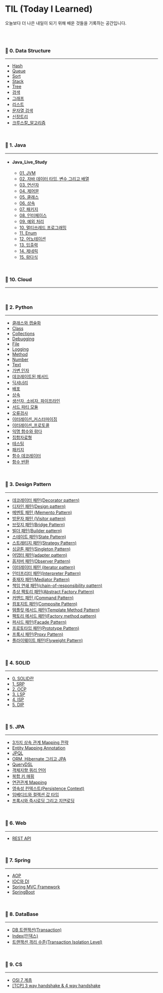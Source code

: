# TIL (Today I Learned)

오늘보다 더 나은 내일이 되기 위해 배운 것들을 기록하는 공간입니다.

<br/>

<br/>

### 📌  0. Data Structure

---
- [Hash](.\0.%20Data%20Structure\Hash.md)
- [Queue](.\0.%20Data%20Structure\Queue.md)
- [Sort](.\0.%20Data%20Structure\Sort.md)
- [Stack](.\0.%20Data%20Structure\Stack.md)
- [Tree](.\0.%20Data%20Structure\Tree.md)
- [검색](.\0.%20Data%20Structure\검색.md)
- [그래프](.\0.%20Data%20Structure\그래프.md)
- [리스트](.\0.%20Data%20Structure\리스트.md)
- [문자열 검색](.\0.%20Data%20Structure\문자열%20검색.md)
- [신장트리](.\0.%20Data%20Structure\신장트리.md)
- [크루스칼_알고리즘](.\0.%20Data%20Structure\크루스칼_알고리즘.md)

<br/>

### 📌  1. Java

---
- #### Java_Live_Study
  - [01. JVM](.\1.%20Java\Java_Live_Study\01.%20JVM.md)
  - [02. 자바 데이터 타입, 변수 그리고 배열](.\1.%20Java\Java_Live_Study\02.%20자바%20데이터%20타입,%20변수%20그리고%20배열.md)
  - [03. 연산자](.\1.%20Java\Java_Live_Study\03.%20연산자.md)
  - [04. 제어문](.\1.%20Java\Java_Live_Study\04.%20제어문.md)
  - [05. 클래스](.\1.%20Java\Java_Live_Study\05.%20클래스.md)
  - [06. 상속](.\1.%20Java\Java_Live_Study\06.%20상속.md)
  - [07. 패키지](.\1.%20Java\Java_Live_Study\07.%20패키지.md)
  - [08. 인터페이스](.\1.%20Java\Java_Live_Study\08.%20인터페이스.md)
  - [09. 예외 처리](.\1.%20Java\Java_Live_Study\09.%20예외%20처리.md)
  - [10. 멀티쓰레드 프로그래밍](.\1.%20Java\Java_Live_Study\10.%20멀티쓰레드%20프로그래밍.md)
  - [11. Enum](.\1.%20Java\Java_Live_Study\11.%20Enum.md)
  - [12. 어노테이션](.\1.%20Java\Java_Live_Study\12.%20어노테이션.md)
  - [13. 입출력](.\1.%20Java\Java_Live_Study\13.%20입출력.md)
  - [14. 제네릭](.\1.%20Java\Java_Live_Study\14.%20제네릭.md)
  - [15. 람다식](.\1.%20Java\Java_Live_Study\15.%20람다식.md)

<br/>

### 📌  10. Cloud

---

<br/>

### 📌  2. Python

---
- [ 클래스와 캡슐화](.\2.%20Python\%20클래스와%20캡슐화.md)
- [Class](.\2.%20Python\Class.md)
- [Collections](.\2.%20Python\Collections.md)
- [Debugging](.\2.%20Python\Debugging.md)
- [File](.\2.%20Python\File.md)
- [Logging](.\2.%20Python\Logging.md)
- [Method](.\2.%20Python\Method.md)
- [Number](.\2.%20Python\Number.md)
- [Text](.\2.%20Python\Text.md)
- [가변 인자](.\2.%20Python\가변%20인자.md)
- [데코레이트된 메서드](.\2.%20Python\데코레이트된%20메서드.md)
- [딕셔너리](.\2.%20Python\딕셔너리.md)
- [배포](.\2.%20Python\배포.md)
- [상속](.\2.%20Python\상속.md)
- [생산자, 소비자, 파이프라인](.\2.%20Python\생산자,%20소비자,%20파이프라인.md)
- [서드 파티 모듈](.\2.%20Python\서드%20파티%20모듈.md)
- [오류검사](.\2.%20Python\오류검사.md)
- [이터레이션_커스터마이징](.\2.%20Python\이터레이션_커스터마이징.md)
- [이터레이션_프로토콜](.\2.%20Python\이터레이션_프로토콜.md)
- [익명 함수와 람다](.\2.%20Python\익명%20함수와%20람다.md)
- [집합자료형](.\2.%20Python\집합자료형.md)
- [테스팅](.\2.%20Python\테스팅.md)
- [패키지](.\2.%20Python\패키지.md)
- [함수 데코레이터](.\2.%20Python\함수%20데코레이터.md)
- [함수 반환](.\2.%20Python\함수%20반환.md)

<br/>

### 📌  3. Design Pattern

---
- [데코레이터 패턴(Decorator pattern)](.\3.%20Design%20Pattern\데코레이터%20패턴(Decorator%20pattern).md)
- [디자인 패턴(Design pattern)](.\3.%20Design%20Pattern\디자인%20패턴(Design%20pattern).md)
- [메멘토 패턴 (Memento Pattern)](.\3.%20Design%20Pattern\메멘토%20패턴%20(Memento%20Pattern).md)
- [방문자 패턴 (Visitor pattern)](.\3.%20Design%20Pattern\방문자%20패턴%20(Visitor%20pattern).md)
- [브릿지 패턴(Bridge Pattern)](.\3.%20Design%20Pattern\브릿지%20패턴(Bridge%20Pattern).md)
- [빌더 패턴(Builder pattern)](.\3.%20Design%20Pattern\빌더%20패턴(Builder%20pattern).md)
- [스테이트 패턴(State Pattern)](.\3.%20Design%20Pattern\스테이트%20패턴(State%20Pattern).md)
- [스트래티지 패턴(Strategy Pattern)](.\3.%20Design%20Pattern\스트래티지%20패턴(Strategy%20Pattern).md)
- [싱글톤 패턴(Singleton Pattern)](.\3.%20Design%20Pattern\싱글톤%20패턴(Singleton%20Pattern).md)
- [어댑터 패턴(adapter pattern)](.\3.%20Design%20Pattern\어댑터%20패턴(adapter%20pattern).md)
- [옵저버 패턴(Observer Pattern)](.\3.%20Design%20Pattern\옵저버%20패턴(Observer%20Pattern).md)
- [이터레이터 패턴 (iterator pattern)](.\3.%20Design%20Pattern\이터레이터%20패턴%20(iterator%20pattern).md)
- [인터프리터 패턴(Interpreter Pattern)](.\3.%20Design%20Pattern\인터프리터%20패턴(Interpreter%20Pattern).md)
- [중재자 패턴(Mediator Pattern)](.\3.%20Design%20Pattern\중재자%20패턴(Mediator%20Pattern).md)
- [책임 연쇄 패턴(chain-of-responsibility pattern)](.\3.%20Design%20Pattern\책임%20연쇄%20패턴(chain-of-responsibility%20pattern).md)
- [추상 팩토리 패턴(Abstract Factory Pattern)](.\3.%20Design%20Pattern\추상%20팩토리%20패턴(Abstract%20Factory%20Pattern).md)
- [커맨드 패턴 (Command Pattern)](.\3.%20Design%20Pattern\커맨드%20패턴%20(Command%20Pattern).md)
- [컴포지트 패턴(Composite Pattern)](.\3.%20Design%20Pattern\컴포지트%20패턴(Composite%20Pattern).md)
- [템플릿 메서드 패턴(Template Method Pattern)](.\3.%20Design%20Pattern\템플릿%20메서드%20패턴(Template%20Method%20Pattern).md)
- [팩토리 메서드 패턴(Factory method pattern)](.\3.%20Design%20Pattern\팩토리%20메서드%20패턴(Factory%20method%20pattern).md)
- [퍼사드 패턴(Facade Pattern)](.\3.%20Design%20Pattern\퍼사드%20패턴(Facade%20Pattern).md)
- [프로토타입 패턴(Prototype Pattern)](.\3.%20Design%20Pattern\프로토타입%20패턴(Prototype%20Pattern).md)
- [프록시 패턴(Proxy Pattern)](.\3.%20Design%20Pattern\프록시%20패턴(Proxy%20Pattern).md)
- [플라이웨이트 패턴(Flyweight Pattern)](.\3.%20Design%20Pattern\플라이웨이트%20패턴(Flyweight%20Pattern).md)

<br/>

### 📌  4. SOLID

---
- [0. SOLID란](.\4.%20SOLID\0.%20SOLID란.md)
- [1. SRP](.\4.%20SOLID\1.%20SRP.md)
- [2. OCP](.\4.%20SOLID\2.%20OCP.md)
- [3. LSP](.\4.%20SOLID\3.%20LSP.md)
- [4. ISP](.\4.%20SOLID\4.%20ISP.md)
- [5. DIP](.\4.%20SOLID\5.%20DIP.md)

<br/>

### 📌  5. JPA

---
- [3가지 상속 관계 Mapping 전략](.\5.%20JPA\3가지%20상속%20관계%20Mapping%20전략.md)
- [Entity Mapping Annotation](.\5.%20JPA\Entity%20Mapping%20Annotation.md)
- [JPQL](.\5.%20JPA\JPQL.md)
- [ORM, Hibernate 그리고 JPA](.\5.%20JPA\ORM,%20Hibernate%20그리고%20JPA.md)
- [QueryDSL](.\5.%20JPA\QueryDSL.md)
- [객체지향 쿼리 언어](.\5.%20JPA\객체지향%20쿼리%20언어.md)
- [복합 키 매핑](.\5.%20JPA\복합%20키%20매핑.md)
- [연관관계 Mapping](.\5.%20JPA\연관관계%20Mapping.md)
- [영속성 컨텍스트(Persistence Context)](.\5.%20JPA\영속성%20컨텍스트(Persistence%20Context).md)
- [임베디드와 컬렉션 값 타입](.\5.%20JPA\임베디드와%20컬렉션%20값%20타입.md)
- [프록시와 즉시로딩 그리고 지연로딩](.\5.%20JPA\프록시와%20즉시로딩%20그리고%20지연로딩.md)

<br/>

### 📌  6. Web

---
- [REST API](.\6.%20Web\REST%20API.md)

<br/>

### 📌  7. Spring

---
- [AOP](.\7.%20Spring\AOP.md)
- [IOC와 DI](.\7.%20Spring\IOC와%20DI.md)
- [Spring MVC Framework](.\7.%20Spring\Spring%20MVC%20Framework.md)
- [SpringBoot](.\7.%20Spring\SpringBoot.md)

<br/>

### 📌  8. DataBase

---
- [DB 트랜잭션(Transaction)](.\8.%20DataBase\DB%20트랜잭션(Transaction).md)
- [Index(인덱스)](.\8.%20DataBase\Index(인덱스).md)
- [트랜잭션 격리 수준(Transaction Isolation Level) ](.\8.%20DataBase\트랜잭션%20격리%20수준(Transaction%20Isolation%20Level)%20.md)

<br/>

### 📌  9. CS

---
- [OSI 7 계층](.\9.%20CS\OSI%207%20계층.md)
- [[TCP] 3 way handshake & 4 way handshake](.\9.%20CS\[TCP]%203%20way%20handshake%20&%204%20way%20handshake.md)
